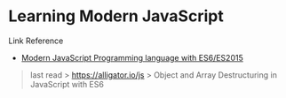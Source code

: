 # Learning Modern JavaScript

Link Reference

- [Modern JavaScript Programming language with ES6/ES2015](https://kobkrit.com/react-native-tutorial-lecture-2-modern-javascript-programming-language-with-es6-es2015-98eefadf6b0d)


> last read > https://alligator.io/js > Object and Array Destructuring in JavaScript with ES6